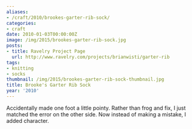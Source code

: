 ```yaml
---
aliases:
- /craft/2010/brookes-garter-rib-sock/
categories:
- craft
date: 2010-01-03T00:00:00Z
image: /img/2015/brookes-garter-rib-sock.jpg
posts:
- title: Ravelry Project Page
  url: http://www.ravelry.com/projects/brianwisti/garter-rib
tags:
- knitting
- socks
thumbnail: /img/2015/brookes-garter-rib-sock-thumbnail.jpg
title: Brooke's Garter Rib Sock
year: '2010'
---
```


Accidentally made one foot a little pointy. Rather than frog and fix, I just matched the error on the other side. Now instead of making a mistake, I added character.
